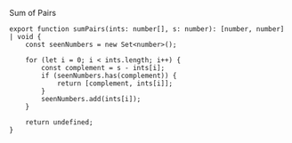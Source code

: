 Sum of Pairs

    export function sumPairs(ints: number[], s: number): [number, number] | void {
        const seenNumbers = new Set<number>();
    
        for (let i = 0; i < ints.length; i++) {
            const complement = s - ints[i];
            if (seenNumbers.has(complement)) {
                return [complement, ints[i]];
            }
            seenNumbers.add(ints[i]);
        }
    
        return undefined;
    }
